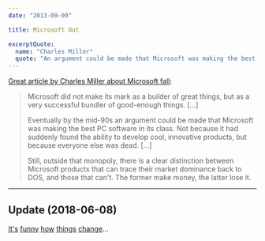 ```yaml
---
date: "2013-09-09"

title: Microsoft Out

excerptQuote:
  name: "Charles Miller"
  quote: "An argument could be made that Microsoft was making the best PC software in its class. Not because it had suddenly found the ability to develop cool, innovative products, but because everyone else was dead."
---
```


[Great article by Charles Miller about Microsoft fall](http://fishbowl.pastiche.org/2013/08/26/bundled_out/):

> Microsoft did not make its mark as a builder of great things, but as a very successful bundler of good-enough things. […]
>
> Eventually by the mid-90s an argument could be made that Microsoft was making the best PC software in its class. Not because it had suddenly found the ability to develop cool, innovative products, but because everyone else was dead. […]
>
> Still, outside that monopoly, there is a clear distinction between Microsoft products that can trace their market dominance back to DOS, and those that can't. The former make money, the latter lose it.

---

## Update (2018-06-08)

[It's](https://stratechery.com/2018/the-end-of-windows/) [funny](https://en.wikipedia.org/wiki/Satya_Nadella) [how](https://blog.github.com/2018-06-04-github-microsoft/) [things](https://code.visualstudio.com/) [change](https://www.typescriptlang.org/)…
